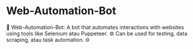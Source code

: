# Web-Automation-Bot
🤖 Web-Automation-Bot: A bot that automates interactions with websites using tools like Selenium atau Puppeteer. ⚙️ Can be used for testing, data scraping, atau task automation. 🌐
